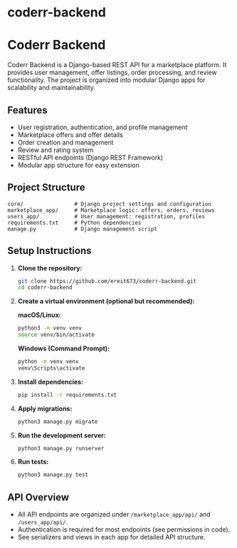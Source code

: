 # coderr-backend

# Coderr Backend

Coderr Backend is a Django-based REST API for a marketplace platform. It provides user management, offer listings, order processing, and review functionality. The project is organized into modular Django apps for scalability and maintainability.

## Features

- User registration, authentication, and profile management
- Marketplace offers and offer details
- Order creation and management
- Review and rating system
- RESTful API endpoints (Django REST Framework)
- Modular app structure for easy extension

## Project Structure

```
core/                # Django project settings and configuration
marketplace_app/     # Marketplace logic: offers, orders, reviews
users_app/           # User management: registration, profiles
requirements.txt     # Python dependencies
manage.py            # Django management script
```

## Setup Instructions

1. **Clone the repository:**

   ```bash
   git clone https://github.com/ereit673/coderr-backend.git
   cd coderr-backend
   ```

2. **Create a virtual environment (optional but recommended):**

   **macOS/Linux:**

   ```bash
   python3 -m venv venv
   source venv/bin/activate
   ```

   **Windows (Command Prompt):**

   ```cmd
   python -m venv venv
   venv\Scripts\activate
   ```

3. **Install dependencies:**

   ```bash
   pip install -r requirements.txt
   ```

4. **Apply migrations:**

   ```bash
   python3 manage.py migrate
   ```

5. **Run the development server:**

   ```bash
   python3 manage.py runserver
   ```

6. **Run tests:**
   ```bash
   python3 manage.py test
   ```

## API Overview

- All API endpoints are organized under `/marketplace_app/api/` and `/users_app/api/`.
- Authentication is required for most endpoints (see permissions in code).
- See serializers and views in each app for detailed API structure.
